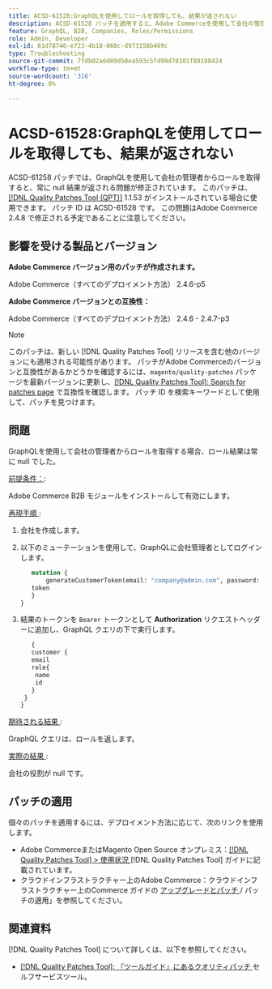 ```yaml
---
title: ACSD-61528:GraphQLを使用してロールを取得しても、結果が返されない
description: ACSD-61528 パッチを適用すると、Adobe Commerceを使用して会社の管理者からロールを取得すると常に null 結果が返されるGraphQLの問題を解決できます。
feature: GraphQL, B2B, Companies, Roles/Permissions
role: Admin, Developer
exl-id: 81d78746-e723-4b18-860c-d973158b469c
type: Troubleshooting
source-git-commit: 7fdb02a6d89d50ea593c5fd99d78101f89198424
workflow-type: tm+mt
source-wordcount: '316'
ht-degree: 0%

---
```


# ACSD-61528:GraphQLを使用してロールを取得しても、結果が返されない

ACSD-61258 パッチでは、GraphQLを使用して会社の管理者からロールを取得すると、常に null 結果が返される問題が修正されています。 このパッチは、[[!DNL Quality Patches Tool (QPT)]](/help/tools/quality-patches-tool/quality-patches-tool-to-self-serve-quality-patches.md) 1.1.53 がインストールされている場合に使用できます。 パッチ ID は ACSD-61528 です。 この問題はAdobe Commerce 2.4.8 で修正される予定であることに注意してください。

## 影響を受ける製品とバージョン

**Adobe Commerce バージョン用のパッチが作成されます。**

Adobe Commerce（すべてのデプロイメント方法） 2.4.6-p5

**Adobe Commerce バージョンとの互換性：**

Adobe Commerce（すべてのデプロイメント方法） 2.4.6 - 2.4.7-p3

>[!NOTE]
>
>このパッチは、新しい [!DNL Quality Patches Tool] リリースを含む他のバージョンにも適用される可能性があります。 パッチがAdobe Commerceのバージョンと互換性があるかどうかを確認するには、`magento/quality-patches` パッケージを最新バージョンに更新し、[[!DNL Quality Patches Tool]: Search for patches page](https://experienceleague.adobe.com/tools/commerce-quality-patches/index.html) で互換性を確認します。 パッチ ID を検索キーワードとして使用して、パッチを見つけます。

## 問題

GraphQLを使用して会社の管理者からロールを取得する場合、ロール結果は常に null でした。

<u> 前提条件：</u>:

Adobe Commerce B2B モジュールをインストールして有効にします。

<u> 再現手順 </u>:

1. 会社を作成します。
1. 以下のミューテーションを使用して、GraphQLに会社管理者としてログインします。

   ```GraphQL
      mutation {
          generateCustomerToken(email: "company@admin.com", password: "PASSWORD") {
      token
      }
   }
   ```

1. 結果のトークンを `Bearer` トークンとして **Authorization** リクエストヘッダーに追加し、GraphQL クエリの下で実行します。

   ```GraphQL
      {
      customer {
      email
      role{
       name
       id
      }
    }
   }
   ```

<u> 期待される結果 </u>:

GraphQL クエリは、ロールを返します。

<u> 実際の結果 </u>:

会社の役割が null です。

## パッチの適用

個々のパッチを適用するには、デプロイメント方法に応じて、次のリンクを使用します。

* Adobe CommerceまたはMagento Open Source オンプレミス：[[!DNL Quality Patches Tool] > 使用状況 ](/help/tools/quality-patches-tool/usage.md) [!DNL Quality Patches Tool] ガイドに記載されています。
* クラウドインフラストラクチャー上のAdobe Commerce：クラウドインフラストラクチャー上のCommerce ガイドの [ アップグレードとパッチ ](https://experienceleague.adobe.com/docs/commerce-cloud-service/user-guide/develop/upgrade/apply-patches.html)/ パッチの適用」を参照してください。

## 関連資料

[!DNL Quality Patches Tool] について詳しくは、以下を参照してください。

* [[!DNL Quality Patches Tool]: 『ツールガイド』にあるクオリティパッチ ](/help/tools/quality-patches-tool/quality-patches-tool-to-self-serve-quality-patches.md) セルフサービスツール。
